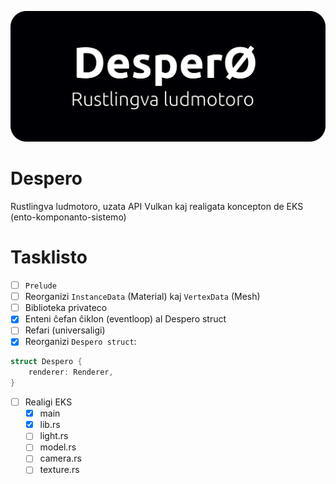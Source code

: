 ![despero_banner](banner.svg)

# Despero

Rustlingva ludmotoro, uzata API Vulkan kaj realigata koncepton de EKS (ento-komponanto-sistemo)

# Tasklisto

- [ ] `Prelude`
- [ ] Reorganizi `InstanceData` (Material) kaj `VertexData` (Mesh)
- [ ] Biblioteka privateco
- [x] Enteni ĉefan ĉiklon (eventloop) al Despero struct
- [ ] Refari (universaligi)
- [x] Reorganizi `Despero struct`:
```rust
struct Despero {
	renderer: Renderer,
}
```
- [ ] Realigi EKS
	- [x] main
	- [x] lib.rs
	- [ ] light.rs
	- [ ] model.rs
	- [ ] camera.rs
	- [ ] texture.rs
